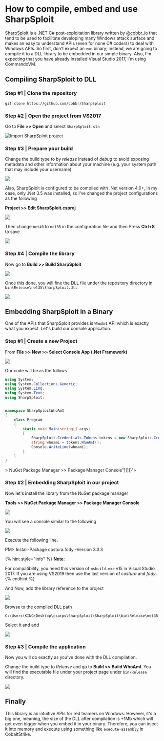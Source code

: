 # How to compile, embed and use SharpSploit

[SharpSploit](https://github.com/cobbr/SharpSploit) is a .NET C\# post-exploitation library written by [@cobbr\_io](https://twitter.com/cobbr_io) that tend to be used to facilitate developing many Windows attack surface and makes an easy to understand APIs \(even for none C\# coders\) to deal with Windows APIs. So first, don't expect an `exe` binary; instead, we are going to compile it to a DLL library to be embedded in our simple binary. Also, I'm expecting that you have already installed Visual Studio 2017, I'm using CommandoVM.

## Compiling SharpSploit to DLL

### Step \#1 \| Clone the repository

```text
git clone https://github.com/cobbr/SharpSploit
```

### Step \#2 \| Open the project from VS2017

Go to **File &gt;&gt; Open** and select `SharpSploit.sln`

![Import SharpSploit project](../.gitbook/assets/image%20%2818%29.png)

### Step \#3 \| Prepare your build

Change the build type to by _release_ instead of _debug_ to avoid exposing metadata and other information about your machine \(e.g. your system path that may include your username\)

![](../.gitbook/assets/image%20%2814%29.png)

Also, SharpSploit is configured to be compiled with .Net version 4.0+, in my case, only .Net 3.5 was installed, so I've changed the project configurations as the following

**Project &gt;&gt; Edit SharpSploit.csproj**

![](../.gitbook/assets/image%20%284%29.png)

Then change `net40` to `net35` in the configuration file and then Press **Ctrl+S** to save

![](../.gitbook/assets/image%20%282%29.png)

### Step \#4 \| Compile the library

Now go to **Build &gt;&gt; Build SharpSploit**

![](../.gitbook/assets/image%20%2819%29.png)

Once this done, you will fine the DLL file under the repository directory in `bin\Release\net35\SharpSploit.dll`

![](../.gitbook/assets/image%20%286%29.png)

## Embedding SharpSploit in a Binary

One of the APIs that SharpSploit provides is `WhoAmI` API which is exactly what you expect. Let's build our console application.

### Step \#1 \| Create a new Project

From **File &gt;&gt; New &gt;&gt; Select Console App \(.Net Framework\)**

![](../.gitbook/assets/image%20%283%29.png)

Our code will be as the follows

```csharp
using System;
using System.Collections.Generic;
using System.Linq;
using System.Text;
using SharpSploit;


namespace SharpSploitWhoAmI
{
    class Program
    {
        static void Main(string[] args)
        {
            SharpSploit.Credentials.Tokens tokens = new SharpSploit.Credentials.Tokens();
            string whoami = tokens.WhoAmI();
            Console.WriteLine(whoami);
        }
    }
}
```

&gt; NuGet Package Manager &gt;&gt; Package Manager Console"\]\]\]\]}'&gt;

### Step \#2 \| Embedding SharpSploit in our project

Now let's install the library from the NuGet package manager

**Tools &gt;&gt; NuGet Package Manager &gt;&gt; Package Manager Console**

![](../.gitbook/assets/image%20%2813%29.png)

You will see a console similar to the following

![](../.gitbook/assets/image%20%2811%29.png)

Execute the following line.

PM&gt; Install-Package costura.fody -Version 3.3.3

{% hint style="info" %}
**Note:** 

For compatibility, you need this version of `msbuild.exe` v15 in Visual Studio 2017. If you are using VS2019 then use the last version of _costura_ and _fody_.
{% endhint %}

And Now, add the library reference to the project

![](../.gitbook/assets/image%20%2817%29.png)

Browse to the compiled DLL path

```text
C:\Users\KING\Desktop\csarps\SharpSploit\SharpSploit\bin\Release\net35
```

Select it and add

![](../.gitbook/assets/image%20%2812%29.png)

### Step \#3 \| Compile the application

Now you will do exactly as you've done with the DLL compilation. 

Change the build type to _Release_ and go to  **Build &gt;&gt; Build WhoAmI**. You will find the executable file under your project page under `bin\Release` directory.

![](../.gitbook/assets/image%20%288%29.png)

## Finally

This library is an intuitive APIs for red teamers on Windows. However, it's a big one, meaning, the size of the DLL after compilation is +1Mb which will get even bigger when you embed it in your binary. Therefore, you can inject it into memory and execute  using something like `execute-assembly` in CobaltStrike.

